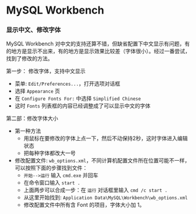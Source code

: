 MySQL Workbench
===============

### 显示中文、修改字体 ###

MySQL Workbench 对中文的支持还算不错，但缺省配置下中文显示有问题，有的地方是显示不出来，有的地方是显示效果比较差（字体很小）。经过一番尝试，找到了修改的方法。

第一步： 修改字体，支持中文显示

- 菜单: `Edit/Preferences...`，打开选项对话框
- 选择 `Appearance` 页
- 在 `Configure Fonts For:` 中选择 `Simplified Chinese`
- 这时 `Fonts` 列表框的内容已经调整成了可以显示中文的字体

第二部：修改字体大小

- 第一种方法
  - 用鼠标在要修改的字体上点一下，然后不动保持2秒，这时字体进入编辑状态
  - 把每种字体都改大一号
- 修改配置文件: `wb_options.xml`，不同计算机配置文件所在位置可能不一样，可以按照下面的步骤找到文件：
  - `开始-->运行` 输入 `cmd.exe` 并回车
  - 在命令窗口输入 `start .`
  - 上面两步可以合成一步：在 `运行` 对话框里输入 `cmd /c start .`
  - 从这里开始找到: `Application Data\MySQL\Workbench\wb_options.xml`
  - 修改配置文件中所有含 Font 的项目，字体大小加 1。

